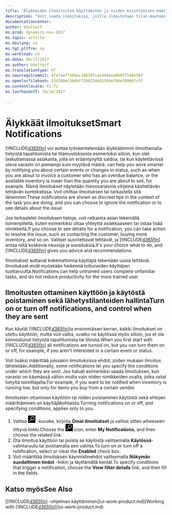 ```yaml
---
title: "Älykkäiden ilmoitusten käyttäminen ja niiden esiintymisen määrittäminen"
description: "Voit saada ilmoituksia, joilla ilmoitetaan tilan muutoksista tai tapahtumista, kuten erääntyneestä saldosta tai pienestä varastosta."
documentationcenter: 
author: bholtorf
ms.prod: dynamics-nav-2017
ms.topic: article
ms.devlang: na
ms.tgt_pltfrm: na
ms.workload: na
ms.date: 08/17/2017
ms.author: bholtorf
ms.translationtype: HT
ms.sourcegitcommit: 4fefaef7380ac10836fcac404eea006f55d8556f
ms.openlocfilehash: 53d780ec3b0bff2802244d3f69e79de790067c9f
ms.contentlocale: fi-fi
ms.lasthandoff: 10/16/2017

---
```

# <a name="smart-notifications"></a><span data-ttu-id="42717-103">Älykkäät ilmoitukset</span><span class="sxs-lookup"><span data-stu-id="42717-103">Smart Notifications</span></span>
[!INCLUDE[d365fin](includes/d365fin_md.md)]<span data-ttu-id="42717-104"> voi auttaa työskentelemään älykkäämmin ilmoittamalla tietyistä tapahtumista tai tilamuutoksesta esimerkiksi silloin, kun olet laskuttamassa asiakasta, jolla on erääntynyttä saldoa, tai kun käytettävissä oleva varasto on pienempi kuin myytävä määrä.</span><span class="sxs-lookup"><span data-stu-id="42717-104"> can help you work smarter by notifying you about certain events or changes in status, such as when you are about to invoice a customer who has an overdue balance, or the available inventory is lower than the quantity you are about to sell, for example.</span></span> <span data-ttu-id="42717-105">Nämä ilmoitukset näytetään hienovaraisina vihjeinä käsiteltävän tehtävän kontekstissa. Voit ohittaa ilmoituksen tai tarkastella sitä lähemmin.</span><span class="sxs-lookup"><span data-stu-id="42717-105">These notifications are shown as discreet tips in the context of the task you are doing, and you can choose to ignore the notification or to see details about the issue.</span></span>  

<span data-ttu-id="42717-106">Jos tarkastelet ilmoituksen tietoja, voit ratkaista asian tekemällä toimenpiteitä, kuten esimerkiksi ottaa yhteyttä asiakkaaseen tai ostaa lisää nimikkeitä.</span><span class="sxs-lookup"><span data-stu-id="42717-106">If you choose to see details for a notification, you can take action to resolve the issue, such as contacting the customer, buying more inventory, and so on.</span></span> <span data-ttu-id="42717-107">Valitset suoritettavat tehtävät, ja [!INCLUDE[d365fin](includes/d365fin_md.md)] antaa niitä koskevia neuvoja ja suosituksia.</span><span class="sxs-lookup"><span data-stu-id="42717-107">It's your choice what to do, and [!INCLUDE[d365fin](includes/d365fin_md.md)] gives you advice and recommendations.</span></span>  

<span data-ttu-id="42717-108">Ilmoitukset auttavat kokemattomia käyttäjiä tekemään uusia tehtäviä. Ilmoitukset eivät myöskään heikennä tottuneiden käyttäjien tuottavuutta.</span><span class="sxs-lookup"><span data-stu-id="42717-108">Notifications can help untrained users complete unfamiliar tasks, and do not reduce productivity for the more trained user.</span></span>  

## <a name="turn-on-or-turn-off-notifications-and-control-when-they-are-sent"></a><span data-ttu-id="42717-109">Ilmoitusten ottaminen käyttöön ja käytöstä poistaminen sekä lähetystilanteiden hallinta</span><span class="sxs-lookup"><span data-stu-id="42717-109">Turn on or turn off notifications, and control when they are sent</span></span>
<span data-ttu-id="42717-110">Kun käytät [!INCLUDE[d365fin](includes/d365fin_md.md)]ia ensimmäisen kerran, kaikki ilmoitukset on otettu käyttöön, mutta voit valita, ovatko ne käytössä myös silloin, jos et ole kiinnostunut tietyistä tapahtumista tai tiloista.</span><span class="sxs-lookup"><span data-stu-id="42717-110">When you first start with [!INCLUDE[d365fin](includes/d365fin_md.md)] all notifications are turned on, but you can turn them on or off, for example, if you aren't interested in a certain event or status.</span></span>  
  
<span data-ttu-id="42717-111">Voit lisäksi määrittää joissakin ilmoituksissa ehdot, joiden mukaan ilmoitus lähetetään.</span><span class="sxs-lookup"><span data-stu-id="42717-111">Additionally, some notifications let you specify the conditions under which they are sent.</span></span> <span data-ttu-id="42717-112">Jos haluat esimerkiksi saada ilmoituksen, kun varasto on käymässä vähiin mutta vain niiden nimikkeiden osalta, jotka ostat tietyltä toimittajalta.</span><span class="sxs-lookup"><span data-stu-id="42717-112">For example, if you want to be notified when inventory is running low, but only for items you buy from a certain vendor.</span></span>  
  
<span data-ttu-id="42717-113">Ilmoitusten ottaminen käyttöön tai niiden poistaminen käytöstä sekä ehtojen määrittäminen on käyttäjäkohtaista.</span><span class="sxs-lookup"><span data-stu-id="42717-113">Turning notifications on or off, and specifying conditions, applies only to you.</span></span>  

1. <span data-ttu-id="42717-114">Valitse ![Etsi sivua tai raporttia](media/ui-search/search_small.png "Etsi sivua tai raporttia -kuvake") -kuvake, kirjoita **Omat ilmoitukset** ja valitse sitten aiheeseen liittyvä linkki.</span><span class="sxs-lookup"><span data-stu-id="42717-114">Choose the ![Search for Page or Report](media/ui-search/search_small.png "Search for Page or Report icon") icon, enter **My Notifications**, and then choose the related link.</span></span>
2. <span data-ttu-id="42717-115">Ota ilmoitus käyttöön tai poista se käytöstä valitsemalla **Käytössä**-valintaruutu tai poistamalla sen valinta.</span><span class="sxs-lookup"><span data-stu-id="42717-115">To turn on or turn off a notification, select or clear the **Enabled** check box.</span></span>
3. <span data-ttu-id="42717-116">Voit määrittää ilmoituksen käynnistinehdot valitsemalla **Näkymän suodattimen tiedot** -linkin ja täyttämällä kentät.</span><span class="sxs-lookup"><span data-stu-id="42717-116">To specify conditions that trigger a notification, choose the **View filter details** link, and then fill in the fields.</span></span>  

## <a name="see-also"></a><span data-ttu-id="42717-117">Katso myös</span><span class="sxs-lookup"><span data-stu-id="42717-117">See Also</span></span>
<span data-ttu-id="42717-118">[[!INCLUDE[d365fin](includes/d365fin_md.md)] -ohjelman käyttäminen](ui-work-product.md)</span><span class="sxs-lookup"><span data-stu-id="42717-118">[Working with [!INCLUDE[d365fin](includes/d365fin_md.md)]](ui-work-product.md)</span></span>

